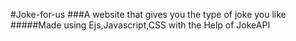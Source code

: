 #Joke-for-us
###A website that gives you the type of joke you like
#####Made using Ejs,Javascript,CSS with the Help of JokeAPI
